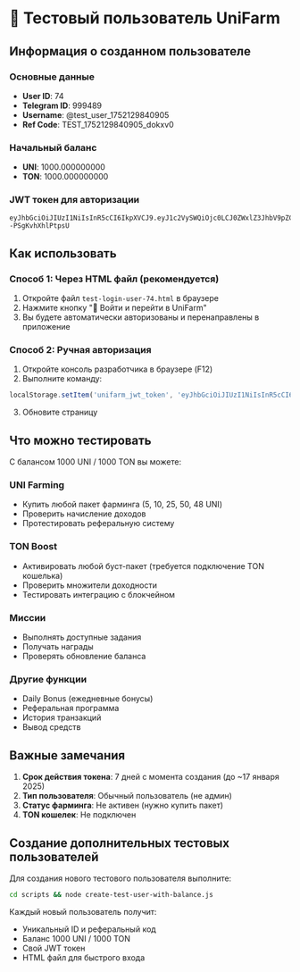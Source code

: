 # 🧪 Тестовый пользователь UniFarm

## Информация о созданном пользователе

### Основные данные
- **User ID**: 74
- **Telegram ID**: 999489
- **Username**: @test_user_1752129840905
- **Ref Code**: TEST_1752129840905_dokxv0

### Начальный баланс
- **UNI**: 1000.000000000
- **TON**: 1000.000000000

### JWT токен для авторизации
```
eyJhbGciOiJIUzI1NiIsInR5cCI6IkpXVCJ9.eyJ1c2VySWQiOjc0LCJ0ZWxlZ3JhbV9pZCI6OTk5NDg5LCJ1c2VybmFtZSI6InRlc3RfdXNlcl8xNzUyMTI5ODQwOTA1IiwicmVmX2NvZGUiOiJURVNUXzE3NTIxMjk4NDA5MDVfZG9reHYwIiwiaWF0IjoxNzUyMTI5ODQxLCJleHAiOjE3NTI3MzQ2NDF9.zImxV8ATpEV_ZumGaRKflQ7niNA--PSgKvhXhlPtpsU
```

## Как использовать

### Способ 1: Через HTML файл (рекомендуется)
1. Откройте файл `test-login-user-74.html` в браузере
2. Нажмите кнопку "🚀 Войти и перейти в UniFarm"
3. Вы будете автоматически авторизованы и перенаправлены в приложение

### Способ 2: Ручная авторизация
1. Откройте консоль разработчика в браузере (F12)
2. Выполните команду:
```javascript
localStorage.setItem('unifarm_jwt_token', 'eyJhbGciOiJIUzI1NiIsInR5cCI6IkpXVCJ9.eyJ1c2VySWQiOjc0LCJ0ZWxlZ3JhbV9pZCI6OTk5NDg5LCJ1c2VybmFtZSI6InRlc3RfdXNlcl8xNzUyMTI5ODQwOTA1IiwicmVmX2NvZGUiOiJURVNUXzE3NTIxMjk4NDA5MDVfZG9reHYwIiwiaWF0IjoxNzUyMTI5ODQxLCJleHAiOjE3NTI3MzQ2NDF9.zImxV8ATpEV_ZumGaRKflQ7niNA--PSgKvhXhlPtpsU');
```
3. Обновите страницу

## Что можно тестировать

С балансом 1000 UNI / 1000 TON вы можете:

### UNI Farming
- Купить любой пакет фарминга (5, 10, 25, 50, 48 UNI)
- Проверить начисление доходов
- Протестировать реферальную систему

### TON Boost
- Активировать любой буст-пакет (требуется подключение TON кошелька)
- Проверить множители доходности
- Тестировать интеграцию с блокчейном

### Миссии
- Выполнять доступные задания
- Получать награды
- Проверять обновление баланса

### Другие функции
- Daily Bonus (ежедневные бонусы)
- Реферальная программа
- История транзакций
- Вывод средств

## Важные замечания

1. **Срок действия токена**: 7 дней с момента создания (до ~17 января 2025)
2. **Тип пользователя**: Обычный пользователь (не админ)
3. **Статус фарминга**: Не активен (нужно купить пакет)
4. **TON кошелек**: Не подключен

## Создание дополнительных тестовых пользователей

Для создания нового тестового пользователя выполните:
```bash
cd scripts && node create-test-user-with-balance.js
```

Каждый новый пользователь получит:
- Уникальный ID и реферальный код
- Баланс 1000 UNI / 1000 TON
- Свой JWT токен
- HTML файл для быстрого входа